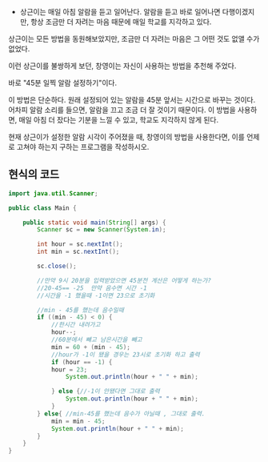 - 상근이는 매일 아침 알람을 듣고 일어난다. 알람을 듣고 바로 일어나면 다행이겠지만, 항상 조금만 더 자려는 마음 때문에 매일 학교를 지각하고 있다.  

상근이는 모든 방법을 동원해보았지만, 조금만 더 자려는 마음은 그 어떤 것도 없앨 수가 없었다.  

이런 상근이를 불쌍하게 보던, 창영이는 자신이 사용하는 방법을 추천해 주었다.  

바로 "45분 일찍 알람 설정하기"이다.  

이 방법은 단순하다. 원래 설정되어 있는 알람을 45분 앞서는 시간으로 바꾸는 것이다. 어차피 알람 소리를 들으면, 알람을 끄고 조금 더 잘 것이기 때문이다. 이 방법을 사용하면, 매일 아침 더 잤다는 기분을 느낄 수 있고, 학교도 지각하지 않게 된다.  

현재 상근이가 설정한 알람 시각이 주어졌을 때, 창영이의 방법을 사용한다면, 이를 언제로 고쳐야 하는지 구하는 프로그램을 작성하시오.  

## 현식의 코드  
```java
import java.util.Scanner;

public class Main {

    public static void main(String[] args) {
        Scanner sc = new Scanner(System.in);

        int hour = sc.nextInt();
        int min = sc.nextInt();

        sc.close();

        //만약 9시 20분을 입력받았으면 45분전 계산은 어떻게 하는가?
        //20-45== -25  만약 음수면 시간 -1
        //시간을 -1 했을때 -1이면 23으로 초기화

        //min - 45를 했는데 음수일때
        if ((min - 45) < 0) {
            //한시간 내려가고
            hour--;
            //60분에서 뺴고 남은시간을 빼고
            min = 60 + (min - 45);
            //hour가 -1이 됐을 경우는 23시로 초기화 하고 출력
            if (hour == -1) {
            hour = 23;
                System.out.println(hour + " " + min);

            } else {//-1이 안됐다면 그대로 출력
                System.out.println(hour + " " + min);
            }
        } else{ //min-45를 했는데 음수가 아닐때 , 그대로 출력.
            min = min - 45;
            System.out.println(hour + " " + min);
        }
    }
}
```